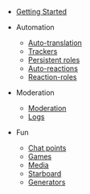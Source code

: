 - [Getting Started](getting-started.md)

- Automation

   - [Auto-translation](auto-translation.md)
   - [Trackers](trackers.md)
   - [Persistent roles](persistent-roles.md)
   - [Auto-reactions](auto-reactions.md)
   - [Reaction-roles](reaction-roles.md)

- Moderation

   - [Moderation](moderation.md)
   - [Logs](logs.md)

- Fun
   - [Chat points](chat-points.md)
   - [Games](games.md)
   - [Media](media.md)
   - [Starboard](starboard.md)
   - [Generators](generators.md)

<footer id="mb-footer"></footer>
